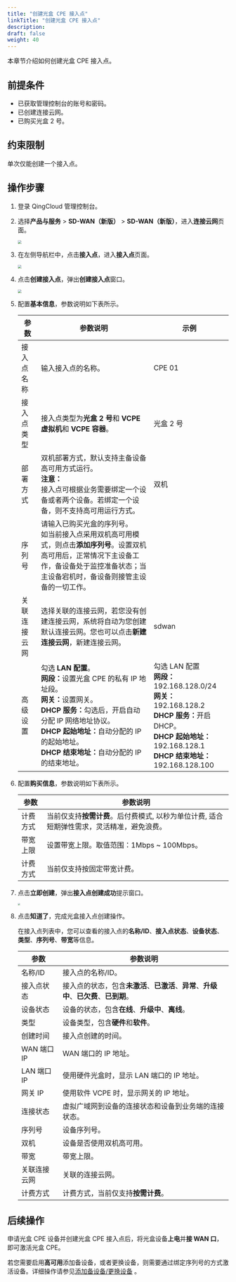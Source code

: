 ```yaml
---
title: "创建光盒 CPE 接入点"
linkTitle: "创建光盒 CPE 接入点"
description:
draft: false
weight: 40
---
```


本章节介绍如何创建光盒 CPE 接入点。

## 前提条件

- 已获取管理控制台的账号和密码。
- 已创建连接云网。
- 已购买光盒 2 号。

## 约束限制

单次仅能创建一个接入点。

## 操作步骤

1. 登录 QingCloud 管理控制台。

2. 选择**产品与服务** > **SD-WAN（新版）** > **SD-WAN（新版）**，进入**连接云网**页面。

   <img src="../../../_images/qs_cloud_network.png" style="zoom:50%;" />

3. 在左侧导航栏中，点击**接入点**，进入**接入点**页面。

   <img src="../../../_images/qs_light_access.png" style="zoom:50%;" />

4. 点击**创建接入点**，弹出**创建接入点**窗口。

   <img src="../../../_images/qs_light_access_config.png" style="zoom:50%;" />

5. 配置**基本信息**，参数说明如下表所示。

   | 参数         | 参数说明                                                     | 示例                                                         |
   | ------------ | ------------------------------------------------------------ | ------------------------------------------------------------ |
   | 接入点名称   | 输入接入点的名称。                                           | CPE 01                                                       |
   | 接入点类型   | 接入点类型为**光盒 2 号**和 **VCPE 虚拟机**和 **VCPE 容器**。 | 光盒 2 号                                                    |
   | 部署方式     | 双机部署方式，默认支持主备设备高可用方式运行。<br />**注意：**<br />接入点可根据业务需要绑定一个设备或者两个设备。若绑定一个设备，则不支持高可用运行方式。 | 双机                                                         |
   | 序列号       | 请输入已购买光盒的序列号。<br />如当前接入点采用双机高可用模式，则点击**添加序列号**。设置双机高可用后，正常情况下主设备工作，备设备处于监控准备状态；当主设备宕机时，备设备则接管主设备的一切工作。 |                                                              |
   | 关联连接云网 | 选择关联的连接云网，若您没有创建连接云网，系统将自动为您创建默认连接云网。您也可以点击**新建连接云网**，新建连接云网。 | sdwan                                                        |
   | 高级设置     | 勾选 **LAN 配置**。<br /><b>网段：</b>设置光盒 CPE 的私有 IP 地址段。<br /><b>网关：</b>设置网关。<br /><b>DHCP 服务：</b>勾选后，开启自动分配 IP 网络地址协议。<br /><b>DHCP 起始地址：</b>自动分配的 IP 的起始地址。<br /><b>DHCP 结束地址：</b>自动分配的 IP 的结束地址。 | 勾选 LAN 配置<br /><b>网段：</b>192.168.128.0/24<br /><b>网关：</b>192.168.128.2<br /><b>DHCP 服务：</b>开启 DHCP。<br /><b>DHCP 起始地址：</b>192.168.128.1<br /><b>DHCP 结束地址：</b>192.168.128.100 |

6. 配置**购买信息**，参数说明如下表所示。

   | 参数     | 参数说明                                                     |
   | -------- | ------------------------------------------------------------ |
   | 计费方式 | 当前仅支持**按需计费**。后付费模式, 以秒为单位计费, 适合短期弹性需求，灵活精准，避免浪费。 |
   | 带宽上限 | 设置带宽上限。取值范围：1Mbps ~ 100Mbps。                    |
   | 计费方式 | 当前仅支持按固定带宽计费。                                   |
   
7. 点击**立即创建**，弹出**接入点创建成功**提示窗口。

   <img src="../../../_images/qs_cpe_access_success.png" style="zoom:35%;" />

8. 点击**知道了**，完成光盒接入点创建操作。

   在接入点列表中，您可以查看的接入点的**名称/ID**、**接入点状态**、**设备状态**、**类型**、**序列号**、**带宽**等信息。

   | 参数         | 参数说明                                                     |
   | ------------ | ------------------------------------------------------------ |
   | 名称/ID      | 接入点的名称/ID。                                            |
   | 接入点状态   | 接入点的状态，包含**未激活**、**已激活**、**异常**、**升级中**、**已欠费**、**已到期**。 |
   | 设备状态     | 设备的状态，包含**在线**、**升级中**、**离线**。             |
   | 类型         | 设备类型，包含**硬件**和**软件**。                           |
   | 创建时间     | 接入点创建的时间。                                           |
   | WAN 端口 IP  | WAN 端口的 IP 地址。                                         |
   | LAN 端口 IP  | 使用硬件光盒时，显示 LAN 端口的 IP 地址。                    |
   | 网关 IP      | 使用软件 VCPE 时，显示网关的 IP 地址。                       |
   | 连接状态     | 虚拟广域网到设备的连接状态和设备到业务端的连接状态。         |
   | 序列号       | 设备序列号。                                                 |
   | 双机         | 设备是否使用双机高可用。                                     |
   | 带宽         | 带宽上限。                                                   |
   | 关联连接云网 | 关联的连接云网。                                             |
   | 计费方式     | 计费方式，当前仅支持**按需计费**。                           |

## 后续操作

申请光盒 CPE 设备并创建光盒 CPE 接入点后，将光盒设备**上电**并**接 WAN 口**，即可激活光盒 CPE。

若您需要启用**高可用**添加备设备，或者更换设备，则需要通过绑定序列号的方式激活设备。详细操作请参见[添加备设备/更换设备](../50_bind_serial_no) 。
